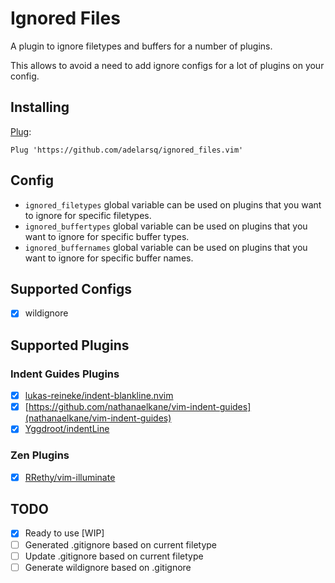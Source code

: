 # Ignored Files

A plugin to ignore filetypes and buffers for a number of plugins.

This allows to avoid a need to add ignore configs for a lot of plugins on your config.

## Installing

[Plug](https://github.com/junegunn/vim-plug):

```vim
Plug 'https://github.com/adelarsq/ignored_files.vim'
```

## Config

- `ignored_filetypes` global variable can be used on plugins that you want to ignore for specific filetypes.
- `ignored_buffertypes` global variable can be used on plugins that you want to ignore for specific buffer types.
- `ignored_buffernames` global variable can be used on plugins that you want to ignore for specific buffer names.

## Supported Configs

- [x] wildignore

## Supported Plugins

### Indent Guides Plugins

- [x] [lukas-reineke/indent-blankline.nvim](https://github.com/lukas-reineke/indent-blankline.nvim)
- [x] [https://github.com/nathanaelkane/vim-indent-guides](nathanaelkane/vim-indent-guides)
- [x] [Yggdroot/indentLine](https://github.com/Yggdroot/indentLine)

### Zen Plugins

- [x] [RRethy/vim-illuminate](https://github.com/RRethy/vim-illuminate)

## TODO

- [x] Ready to use [WIP]
- [ ] Generated .gitignore based on current filetype
- [ ] Update .gitignore based on current filetype
- [ ] Generate wildignore based on .gitignore
